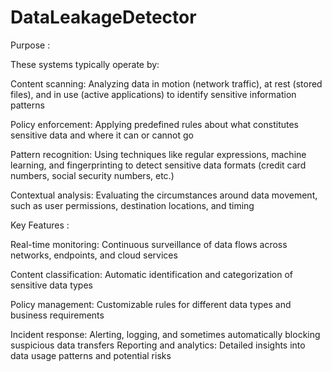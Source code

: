# DataLeakageDetector
Purpose :

These systems typically operate by:

Content scanning: Analyzing data in motion (network traffic), at rest (stored files), and in use (active applications) to identify sensitive information patterns

Policy enforcement: Applying predefined rules about what constitutes sensitive data and where it can or cannot go

Pattern recognition: Using techniques like regular expressions, machine learning, and fingerprinting to detect sensitive data formats (credit card numbers, social security numbers, etc.)

Contextual analysis: Evaluating the circumstances around data movement, such as user permissions, destination locations, and timing

Key Features :

Real-time monitoring: Continuous surveillance of data flows across networks, endpoints, and cloud services

Content classification: Automatic identification and categorization of sensitive data types

Policy management: Customizable rules for different data types and business requirements

Incident response: Alerting, logging, and sometimes automatically blocking suspicious data transfers
Reporting and analytics: Detailed insights into data usage patterns and potential risks

